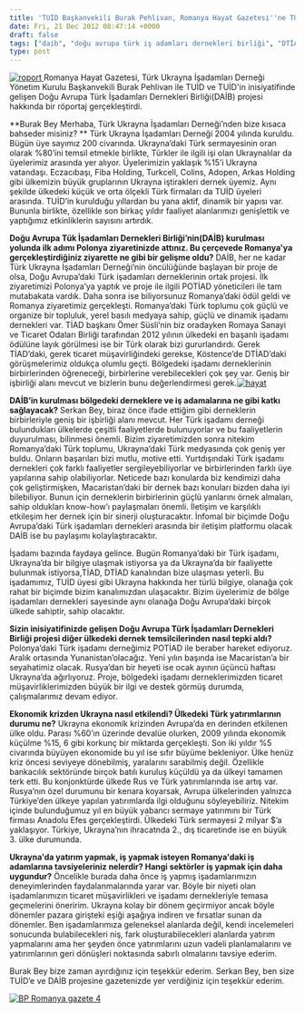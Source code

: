 ```yaml
---
title: 'TUİD Başkanvekili Burak Pehlivan, Romanya Hayat Gazetesi''ne TUİD''i ve Derneğin DAİB Projesini Anlattı'
date: Fri, 21 Dec 2012 08:47:14 +0000
draft: false
tags: ["daib", "doğu avrupa türk iş adamları dernekleri birliği", "DTİAD", "Ömer Süsli", "POTİAD", "Romanya", "Romanya Hayat Gazetesi", "Romanya Türk Sermayesi", "Romanya Türk Toplumu", "Romanya'da Türkler", "TİAD", "TUİD (Türk Ukrayna İşadamları Derneği)", "Zeki Uysal"]
type: post
---
```


[![](https://burakpehlivan.org/wp-content/uploads/2012/12/roport-300x240.png "roport")](https://burakpehlivan.org/wp-content/uploads/2012/12/roport.png)[
](https://burakpehlivan.org/wp-content/uploads/2012/12/BP-Romanya-gazete-41.jpg) Romanya Hayat Gazetesi, Türk Ukrayna İşadamları Derneği Yönetim Kurulu Başkanvekili Burak Pehlivan ile TUİD ve TUİD'in inisiyatifinde gelişen Doğu Avrupa Türk İşadamları Dernekleri Birliği(DAİB) projesi hakkında bir röportaj gerçekleştirdi.

**Burak Bey Merhaba, Türk Ukrayna İşadamları Derneği’nden bize kısaca bahseder misiniz?
** Türk Ukrayna İşadamları Derneği 2004 yılında kuruldu. Bügün üye sayımız 200 civarında. Ukrayna’daki Türk sermayesinin oran olarak %80’ini temsil etmekle birlikte, Türkler ile ilgili işi olan Ukraynalılar da üyelerimiz arasında yer alıyor. Üyelerimizin yaklaşık %15’i Ukrayna vatandaşı. Eczacıbaşı, Fiba Holding, Turkcell, Colins, Adopen, Arkas Holding gibi ülkemizin büyük gruplarının Ukrayna iştirakleri dernek üyemiz. Aynı şekilde ülkedeki küçük ve orta ölçekli Türk firmaları da TUİD üyeleri arasında. TUİD’in kurulduğu yıllardan bu yana aktif, dinamik bir yapısı var. Bununla birlikte, özellikle son birkaç yıldır faaliyet alanlarımızı genişlettik ve yaptığımız etkinliklerin sayısını artırdık.

**Doğu Avrupa Tük İşadamları Dernekleri Birliği’nin(DAİB) kurulması yolunda ilk adımı Polonya ziyaretinizde attınız. Bu çerçevede Romanya'ya gerçekleştirdiğiniz ziyarette ne gibi bir gelişme oldu?**
DAİB, her ne kadar Türk Ukrayna İşadamları Derneği’nin öncülüğünde başlayan bir proje de olsa, Doğu Avrupa’daki Türk işadamları derneklerinin ortak projesi. İlk ziyaretimizi Polonya’ya yaptık ve proje ile ilgili POTİAD yöneticileri ile tam mutabakata vardık. Daha sonra ise biliyorsunuz Romanya’daki ödül geldi ve Romanya ziyaretimiz gerçekleşti. Romanya’daki Türk toplumu çok güçlü ve organize bir topluluk, yerel basılı medyaya sahip, güçlü ve dinamik işadamı dernekleri var. TİAD başkanı Ömer Süsli’nin biz oradayken Romaya Sanayi ve Ticaret Odaları Birliği tarafından 2012 yılının ülkedeki en başarılı işadamı ödülüne layık görülmesi ise bir Türk olarak bizi gururlandırdı. Gerek TİAD’daki, gerek ticaret müşavirliğindeki gerekse, Köstence’de DTİAD’daki görüşmelerimiz oldukça olumlu geçti. Bölgedeki işadamı derneklerinin birbirlerinden öğreneceği, birbirlerine verebilecekleri çok şey var. Geniş bir işbirliği alanı mevcut ve bizlerin bunu değerlendirmesi gerek.[![](https://burakpehlivan.org/wp-content/uploads/2012/12/hayat-300x208.png "hayat")](https://burakpehlivan.org/wp-content/uploads/2012/12/hayat.png)

**DAİB’in kurulması bölgedeki derneklere ve iş adamalarına ne gibi katkı sağlayacak?**
Serkan Bey, biraz önce ifade ettiğim gibi derneklerin birbirleriyle geniş bir işbirliği alanı mevcut. Her Türk işadamı derneği bulundukları ülkelerde çeşitli faaliyetlerde bulunuyorlar ve bu faaliyetlerin duyurulması, bilinmesi önemli. Bizim ziyaretimizden sonra nitekim Romanya’daki Türk toplumu, Ukrayna’daki Türk medyasında çok geniş yer buldu. Onların başarıları bizi mutlu, motive etti. Yurtdışındaki Türk işadamı dernekleri çok farklı faaliyetler sergileyebiliyorlar ve birbirlerinden farklı üye yapılarına sahip olabiliyorlar. Neticede bazı konularda biz kendimizi daha çok geliştirmişken, Macaristan’daki bir dernek bazı konuları bizden daha iyi bilebiliyor. Bunun için derneklerin birbirlerinin güçlü yanlarını örnek almaları, sahip oldukları know-how’ı paylaşmaları önemli. İletişim ve karşılıklı etkileşim her dernek için bir sinerji oluşturacaktır. İnfomal bir biçimde Doğu Avrupa’daki Türk işadamları dernekleri arasında bir iletişim platformu olacak DAİB ise bu paylaşımı kolaylaştıracaktır.

İşadamı bazında faydaya gelince. Bugün Romanya’daki bir Türk işadamı, Ukrayna’da bir bilgiye ulaşmak istiyorsa ya da Ukrayna’da bir faaliyette bulunmak istiyorsa,TİAD, DTİAD kanalından bize ulaşması yeterli. Bu işadamımız, TUİD üyesi gibi Ukrayna hakkında her türlü bilgiye, olanağa çok rahat bir biçimde bizim kanalımızdan ulaşacaktır. Bizim üyelerimiz de bölge işadamları dernekleri sayesinde aynı olanağa Doğu Avrupa’daki birçok ülkede sahiptir, sahip olacaktır.

**Sizin inisiyatifinizde gelişen Doğu Avrupa Türk İşadamları Dernekleri Birliği projesi diğer ülkedeki dernek temsilcilerinden nasıl tepki aldı?**
Polonya’daki Türk işadamı derneğimiz POTİAD ile beraber hareket ediyoruz. Aralık ortasında Yunanistan’olacağız. Yeni yılın başında ise Macaristan’a bir seyahatimiz olacak. Rusya’dan bir heyeti ise ocak ayının üçüncü haftası Ukrayna’da ağırlıyoruz. Proje, bölgedeki işadamı derneklerimizden ticaret müşavirliklerimizden büyük bir ilgi ve destek görmüş durumda, çalışmalarımız devam ediyor.

**Ekonomik krizden Ukrayna nasıl etkilendi? Ülkedeki Türk yatırımlarının durumu ne?**
Ukrayna ekonomik krizinden Avrupa’da en derinden etkilenen ülke oldu. Parası %60’ın üzerinde devalüe olurken, 2009 yılında ekonomik küçülme %15, 6 gibi korkunç bir miktarda gerçekleşti. Son iki yıldır %5 civarında büyüyen ekonomide bu yıl ise sıfır büyüme bekleniyor. Ülke henüz kriz öncesi seviyeye dönebilmiş, yaralarını sarabilmiş değil. Özellikle bankacılık sektöründe birçok batılı kuruluş küçüldü ya da ülkeyi tamamen terk etti. Bu konjonktürde ülkede Rus ve Türk yatırımlarında ise artış var. Rusya’nın özel durumunu bir kenara koyarsak, Avrupa ülkelerinden yalnızca Türkiye’den ülkeye yapılan yatırımlarda ilgi olduğunu söyleyebiliriz. Nitekim içinde bulunduğumuz yıl en büyük yabancı sermaye yatırımını bir Türk firması Anadolu Efes gerçekleştirdi. Ülkedeki Türk sermayesi 2 milyar $’a yaklaşıyor. Türkiye, Ukrayna’nın ihracatnda 2., dış ticaretinde ise en büyük 3. ülke durumunda.

**Ukrayna'da yatırım yapmak, iş yapmak isteyen Romanya'daki iş adamlarına tavsiyeleriniz nelerdir? Hangi sektörler iş yapmak için daha uygundur?**
Öncelikle burada daha önce iş yapmış işadamlarımızın deneyimlerinden faydalanmalarında yarar var. Böyle bir niyeti olan işadamlarımızın ticaret müşavirlikleri ve işadamı dernekleriyle temasa geçmelerini öneririm. Ukrayna kolay bir dönem geçirmiyor ancak böyle dönemler pazara girişteki eşiği aşağıya indiren ve fırsatlar sunan da dönemler. Ben işadamlarımıza geleneksel alanlarda değil, kendi incelemeleri sonucunda bulabilecekleri niş, fark oluşturabilecekleri alanlarda yatırım yapmalarını ama her şeyden önce yatırımlarını uzun vadeli planlamalarını ve yatırımlarının geri dönüşleri noktasında sabırlı olmalarını tavsiye ederim.

Burak Bey bize zaman ayırdığınız için teşekkür ederim.
Serkan Bey, ben size TUİD’e ve DAİB projesine gazetenizde yer verdiğiniz için teşekkür ederim.

[![](https://burakpehlivan.org/wp-content/uploads/2012/12/BP-Romanya-gazete-41.jpg "BP Romanya gazete 4")](https://burakpehlivan.org/wp-content/uploads/2012/12/BP-Romanya-gazete-41.jpg)
